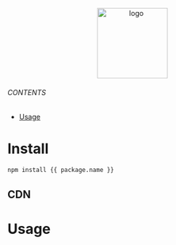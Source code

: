 <br><br>
<p align="center">
    <img src="https://raw.githubusercontent.com/master-style/package/document/images/logo-and-text.svg" alt="logo" width="142">
</p>
<p align="center">
    <b><!-- name --><!----></b>
</p>
<p align="center"><!-- package.description --><!----></p>
<p align="center"><!-- badges.map((badge) => `<a href="${badge.href}"><img src="${badge.src}" alt="${badge.alt}"></a>`).join('&nbsp;')--><!----></p>

###### CONTENTS
- [Usage](#usage)

# Install
```sh
npm install {{ package.name }}
```
## CDN
<!-- cdns.map((cdn) => `- [${cdn.name}](${cdn.href})`) --><!---->

# Usage